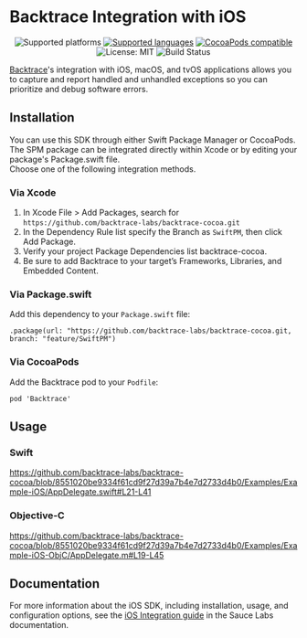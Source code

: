# Backtrace Integration with iOS

<p align="center">
    <img src="https://img.shields.io/badge/platform-iOS%2011%2B%20%7C%20tvOS%2011%2B%20%7C%20macOS%2010.13%2B-blue.svg" alt="Supported platforms"/>
    <a href="https://masterer.apple.com/swift"><img src="https://img.shields.io/badge/language-swift%205%20%7C%20objective--c-brigthgreen.svg" alt="Supported languages" /></a>
    <a href="https://cocoapods.org/pods/Backtrace"><img src="https://img.shields.io/cocoapods/v/Backtrace.svg?style=flat" alt="CocoaPods compatible" /></a>
    <img src="http://img.shields.io/badge/license-MIT-lightgrey.svg?style=flat" alt="License: MIT" />
    <img src="https://github.com/backtrace-labs/backtrace-cocoa/actions/workflows/test.yml/badge.svg" alt="Build Status" />
</p>

[Backtrace](http://backtrace.io/)'s integration with iOS, macOS, and tvOS applications allows you to capture and report handled and unhandled exceptions so you can prioritize and debug software errors.

## Installation 

You can use this SDK through either Swift Package Manager or CocoaPods. The SPM package can be integrated directly within Xcode or by editing your package's Package.swift file.<br>
Choose one of the following integration methods.

### Via Xcode
1. In Xcode File > Add Packages, search for `https://github.com/backtrace-labs/backtrace-cocoa.git`
1. In the Dependency Rule list specify the Branch as `SwiftPM`, then click Add Package.
1. Verify your project Package Dependencies list backtrace-cocoa.
1. Be sure to add Backtrace to your target’s Frameworks, Libraries, and Embedded Content.

### Via Package.swift
Add this dependency to your `Package.swift` file:
```
.package(url: "https://github.com/backtrace-labs/backtrace-cocoa.git, branch: "feature/SwiftPM")
```

### Via CocoaPods
Add the Backtrace pod to your `Podfile`:
```
pod 'Backtrace'
```

## Usage
### Swift
https://github.com/backtrace-labs/backtrace-cocoa/blob/8551020be9334f61cd9f27d39a7b4e7d2733d4b0/Examples/Example-iOS/AppDelegate.swift#L21-L41

### Objective-C
https://github.com/backtrace-labs/backtrace-cocoa/blob/8551020be9334f61cd9f27d39a7b4e7d2733d4b0/Examples/Example-iOS-ObjC/AppDelegate.m#L19-L45

## Documentation
For more information about the iOS SDK, including installation, usage, and configuration options, see the [iOS Integration guide](https://docs.saucelabs.com/error-reporting/platform-integrations/ios/setup/) in the Sauce Labs documentation.
